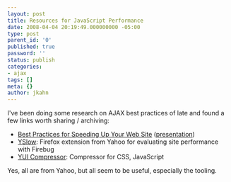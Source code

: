 ```yaml
---
layout: post
title: Resources for JavaScript Performance
date: 2008-04-04 20:19:49.000000000 -05:00
type: post
parent_id: '0'
published: true
password: ''
status: publish
categories:
- ajax
tags: []
meta: {}
author: jkahn
---
```

I've been doing some research on AJAX best practices of late and found a few links worth sharing / archiving:

*   [Best Practices for Speeding Up Your Web Site](http://developer.yahoo.com/performance/rules.html) ([presentation](http://www.slideshare.net/stoyan/high-performance-web-pages-20-new-best-practices?src=embed))
*   [YSlow](http://developer.yahoo.com/yslow/): Firefox extension from Yahoo for evaluating site performance with Firebug
*   [YUI Compressor](http://developer.yahoo.com/yui/compressor/): Compressor for CSS, JavaScript

Yes, all are from Yahoo, but all seem to be useful, especially the tooling.